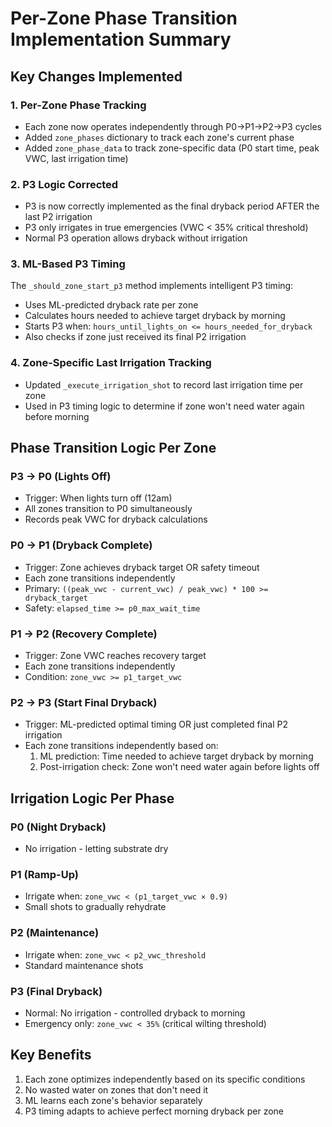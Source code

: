 # Per-Zone Phase Transition Implementation Summary

## Key Changes Implemented

### 1. Per-Zone Phase Tracking
- Each zone now operates independently through P0→P1→P2→P3 cycles
- Added `zone_phases` dictionary to track each zone's current phase
- Added `zone_phase_data` to track zone-specific data (P0 start time, peak VWC, last irrigation time)

### 2. P3 Logic Corrected
- P3 is now correctly implemented as the final dryback period AFTER the last P2 irrigation
- P3 only irrigates in true emergencies (VWC < 35% critical threshold)
- Normal P3 operation allows dryback without irrigation

### 3. ML-Based P3 Timing
The `_should_zone_start_p3` method implements intelligent P3 timing:
- Uses ML-predicted dryback rate per zone
- Calculates hours needed to achieve target dryback by morning
- Starts P3 when: `hours_until_lights_on <= hours_needed_for_dryback`
- Also checks if zone just received its final P2 irrigation

### 4. Zone-Specific Last Irrigation Tracking
- Updated `_execute_irrigation_shot` to record last irrigation time per zone
- Used in P3 timing logic to determine if zone won't need water again before morning

## Phase Transition Logic Per Zone

### P3 → P0 (Lights Off)
- Trigger: When lights turn off (12am)
- All zones transition to P0 simultaneously
- Records peak VWC for dryback calculations

### P0 → P1 (Dryback Complete)
- Trigger: Zone achieves dryback target OR safety timeout
- Each zone transitions independently
- Primary: `((peak_vwc - current_vwc) / peak_vwc) * 100 >= dryback_target`
- Safety: `elapsed_time >= p0_max_wait_time`

### P1 → P2 (Recovery Complete)
- Trigger: Zone VWC reaches recovery target
- Each zone transitions independently
- Condition: `zone_vwc >= p1_target_vwc`

### P2 → P3 (Start Final Dryback)
- Trigger: ML-predicted optimal timing OR just completed final P2 irrigation
- Each zone transitions independently based on:
  1. ML prediction: Time needed to achieve target dryback by morning
  2. Post-irrigation check: Zone won't need water again before lights off

## Irrigation Logic Per Phase

### P0 (Night Dryback)
- No irrigation - letting substrate dry

### P1 (Ramp-Up)
- Irrigate when: `zone_vwc < (p1_target_vwc × 0.9)`
- Small shots to gradually rehydrate

### P2 (Maintenance)
- Irrigate when: `zone_vwc < p2_vwc_threshold`
- Standard maintenance shots

### P3 (Final Dryback)
- Normal: No irrigation - controlled dryback to morning
- Emergency only: `zone_vwc < 35%` (critical wilting threshold)

## Key Benefits
1. Each zone optimizes independently based on its specific conditions
2. No wasted water on zones that don't need it
3. ML learns each zone's behavior separately
4. P3 timing adapts to achieve perfect morning dryback per zone
